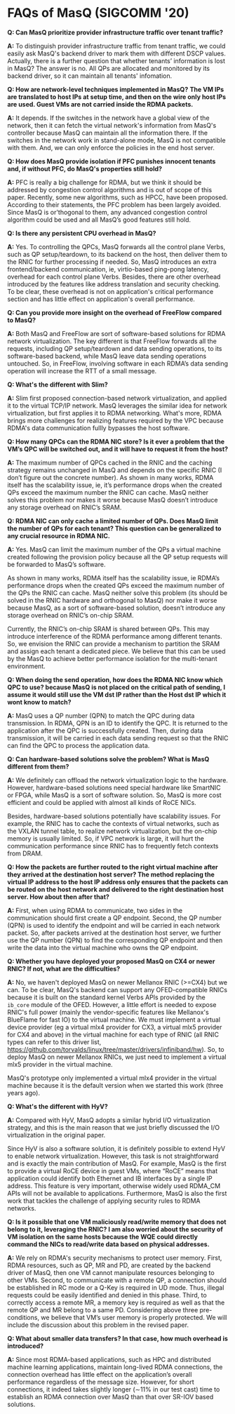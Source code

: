 # FAQs of MasQ (SIGCOMM '20)

**Q: Can MasQ prioritize provider infrastructure traffic over tenant traffic?**

**A:** To distinguish provider infrastructure traffic from tenant traffic, we could easily ask MasQ's backend driver to mark them with different DSCP values. Actually, there is a further question that whether tenants’ information is lost in MasQ? The answer is no. All QPs are allocated and monitored by its backend driver, so it can maintain all tenants' infomation.

**Q: How are network-level techniques implemented in MasQ?** **The VM IPs are translated to host IPs at setup time, and then on the wire only host IPs are used. Guest VMs are not carried inside the RDMA packets.**

**A:** It depends. If the switches in the network have a global view of the network, then it can fetch the virtual network's information from MasQ's controller because MasQ can maintain all the information there. If the switches in the network work in stand-alone mode, MasQ is not compatible with them. And, we can only enforce the policies in the end host server.

**Q: How does MasQ provide isolation if PFC punishes innocent tenants and, if without PFC, do MasQ's properties still hold?**

**A:** PFC is really a big challenge for RDMA, but we think it should be addressed by congestion control algorithms and is out of scope of this paper. Recently, some new algorithms, such as HPCC, have been proposed. According to their statements, the PFC problem has been largely avoided. Since MasQ is or'thogonal to them, any advanced congestion control algorithm could be used and all MasQ’s good features still hold.

**Q: Is there any persistent CPU overhead in MasQ?**

**A:** Yes. To controlling the QPCs, MasQ forwards all the control plane Verbs, such as QP setup/teardown, to its backend on the host, then deliver them to the RNIC for further processing if needed. So, MasQ introduces an extra frontend/backend communication, ie, virtio-based ping-pong latency, overhead for each control plane Verbs. Besides, there are other overhead introduced by the features like address translation and security checking. To be clear, these overhead is not on application's critical performance section and has little effect on application's overall performance.

**Q: Can you provide more insight on the overhead of FreeFlow compared to MasQ?**

**A:** Both MasQ and FreeFlow are sort of software-based solutions for RDMA network virtualization. The key different is that FreeFlow forwards all the requests, including QP setup/teardown and data sending operations, to its software-based backend, while MasQ leave data sending operations untouched. So, in FreeFlow, involving software in each RDMA’s data sending operation will increase the RTT of a small message.

**Q: What's the different with Slim?**

**A:** Slim first proposed connection-based network virtualization, and applied it to the virtual TCP/IP network. MasQ leverages the similar idea for network virtualization, but first applies it to RDMA networking. What's more, RDMA brings more challenges for realizing features required by the VPC because RDMA's data communication fullly bypasses the host software.

**Q: How many QPCs can the RDMA NIC store? Is it ever a problem that the VM’s QPC will be switched out, and it will have to request it from the host?**

**A:** The maximum number of QPCs cached in the RNIC and the caching strategy remains unchanged in MasQ and depends on the specific RNIC (I don’t figure out the concrete number). As shown in many works, RDMA itself has the scalability issue, ie, it’s performance drops when the created QPs exceed the maximum number the RNIC can cache. MasQ neither solves this problem nor makes it worse because MasQ doesn’t introduce any storage overhead on RNIC’s SRAM.

**Q: RDMA NIC can only cache a limited number of QPs. Does MasQ limit the number of QPs for each tenant? This question can be generalized to any crucial resource in RDMA NIC.**

**A:** Yes. MasQ can limit the maximum number of the QPs a virtual machine created following the provision policy because all the QP setup requests will be forwarded to MasQ’s software.

As shown in many works, RDMA itself has the scalability issue, ie RDMA’s performance drops when the created QPs exceed the maximum number of the QPs the RNIC can cache. MasQ neither solve this problem (its should be solved in the RNIC hardware and orthogonal to MasQ) nor make it worse because MasQ, as a sort of software-based solution, doesn’t introduce any storage overhead on RNIC’s on-chip SRAM.

Currently, the RNIC’s on-chip SRAM is shared between QPs. This may introduce interference of the RDMA performance among different tenants. So, we envision the RNIC can provide a mechanism to partition the SRAM and assign each tenant a dedicated piece. We believe that this can be used by the MasQ to achieve better performance isolation for the multi-tenant environment. 

**Q: When doing the send operation, how does the RDMA NIC know which QPC to use? because MasQ is not placed on the critical path of sending, I assume it would still use the VM dst IP rather than the Host dst IP which it wont know to match?**

**A:** MasQ uses a QP number (QPN) to match the QPC during data transmission. In RDMA, QPN is an ID to identify the QPC. It is returned to the application after the QPC is successfully created.  Then, during data transmission, it will be carried in each data sending request so that the RNIC can find the QPC to process the application data.

**Q: Can hardware-based solutions solve the problem? What is MasQ different from them?**

**A:** We definitely can offload the network virtualization logic to the hardware. However, hardware-based solutions need special hardware like SmartNIC or FPGA, while MasQ is a sort of software solution. So, MasQ is more cost efficient and could be applied with almost all kinds of RoCE NICs.

Besides, hardware-based solutions potentially have scalability issues. For example, the RNIC has to cache the contexts of virtual networks, such as the VXLAN tunnel table, to realize network virtualization, but the on-chip memory is usually limited. So, if VPC network is large, it will hurt the communication performance since RNIC has to frequently fetch contexts from DRAM.

**Q: How the packets are further routed to the right virtual machine after they arrived at the destination host server? The method replacing the virtual IP address to the host IP address only ensures that the packets can be routed on the host network and delivered to the right destination host server. How about then after that?**

**A:** First, when using RDMA to communicate, two sides in the communication should first create a QP endpoint. Second, the QP number (QPN) is used to identify the endpoint and will be carried in each network packet. So, after packets arrived at the destination host server, we further use the QP number (QPN) to find the corresponding QP endpoint and then write the data into the virtual machine who owns the QP endpoint.

**Q: Whether you have deployed your proposed MasQ on CX4 or newer RNIC? If not, what are the difficulties?**

**A:** No, we haven't deployed MasQ on newer Mellanox RNIC (>=CX4) but we can. To be clear, MasQ's backend can support any OFED-compatible RNICs because it is built on the standard kernel Verbs APIs provided by the `ib_core` module of the OFED. However, a little effort is needed to expose RNIC's full power (mainly the vendor-specific features like Mellanox's BlueFlame for fast IO) to the virtual machine. We must implement a virtual device provider (eg a virtual mlx4 provider for CX3, a virtual mlx5 provider for CX4 and above) in the virtual machine for each type of RNIC (all RNIC types can refer to this driver list, https://github.com/torvalds/linux/tree/master/drivers/infiniband/hw). So, to deploy MasQ on newer Mellanox RNICs, we just need to implement a virtual mlx5 provider in the virtual machine.

MasQ's prototype only implemented a virtual mlx4 provider in the virtual machine because it is the default version when we started this work (three years ago). 

**Q: What's the different with HyV?**

**A:** Compared with HyV, MasQ adopts a similar hybrid I/O virtualization strategy, and this is the main reason that we just briefly discussed the I/O virtualization in the original paper. 

Since HyV is also a software solution, it is definitely possible to extend HyV to enable network virtualization. However, this task is not straightforward and is exactly the main contribution of MasQ. For example, MasQ is the first to provide a virtual RoCE device in guest VMs, where “RoCE” means that application could identify both Ethernet and IB interfaces by a single IP address. This feature is very important, otherwise widely used RDMA_CM APIs will not be available to applications. Furthermore, MasQ is also the first work that tackles the challenge of applying security rules to RDMA networks.

**Q: Is it possible that one VM maliciously read/write memory that does not belong to it, leveraging the RNIC? I am also worried about the security of VM isolation on the same hosts because the WQE could directly command the NICs to read/write data based on physical addresses.**

**A:** We rely on RDMA's security mechanisms to protect user memory. First, RDMA resources, such as QP, MR and PD, are created by the backend driver of MasQ, then one VM cannot manipulate resources belonging to other VMs. Second, to communicate with a remote QP, a connection should be established in RC mode or a Q-Key is required in UD mode. Thus, illegal requests could be easily identified and denied in this phase. Third, to correctly access a remote MR, a memory key is required as well as that the remote QP and MR belong to a same PD. Considering above three pre-conditions, we believe that VM’s user memory is properly protected. We will include the discussion about this problem in the revised paper.

**Q: What about smaller data transfers? In that case, how much overhead is introduced?**

**A:** Since most RDMA-based applications, such as HPC and distributed machine learning applications, maintain long-lived RDMA connections, the connection overhead has little effect on the application’s overall performance regardless of the message size. However, for short connections, it indeed takes slightly longer (∼11% in our test cast) time to establish an RDMA connection over MasQ than that over SR-IOV based solutions. 

